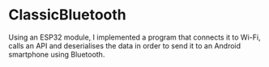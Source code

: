 # ClassicBluetooth
Using an ESP32 module, I implemented a program that connects it to Wi-Fi, calls an API and deserialises the data in order to send it to an Android smartphone using Bluetooth.
